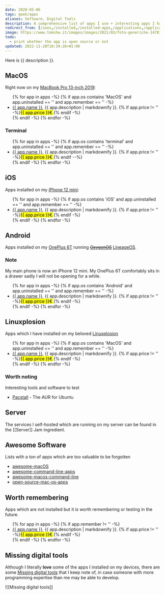 ```yaml
---
date: 2020-05-06
tags: geek/apps
aliases: Software, Digital Tools
description: A comprehensive list of apps I use + interesting apps I have to keep record of.
redirect_from: [/uses,/installed,/installed-apps,/applications,/applicazioni,/programs,/programmi,/software,/ios-apps,/iphone,/iphone-apps,/ios,/macos-apps,/mac-apps,/macos,/macbook,/macbook-pro,/macbookpro,/tommis-mac,/tommis-macbook,/tommis-macbook-pro,/tommismacbookpro]
image: https://www.tomshw.it/images/images/2021/03/foto-generiche-147818.jpg
todo:
  - print whether the app is open source or not
updated: 2022-11-28T10:34:26+01:00
---
```

Here is {{ description }}.

## MacOS

Right now on my <a href='https://support.apple.com/kb/SP799' title='MacBook Pro 13-inch 2019 tech specs'>MacBook Pro 13-inch 2019</a>:

<ul>
  {% for app in apps -%}
    {% if app.os contains 'MacOS' and app.uninstalled == '' and app.remember == '' -%}
      <li>
        <a href='{{ app.url }}' title='{{ app.name | append: app.title }}'>{{ app.name }}</a>, 
        {{ app.description | markdownify }}. {% if app.price != '' -%}<mark>{{ app.price }}€</mark>.{% endif -%}
      </li>
    {% endif -%}
  {% endfor -%}
</ul>

### Terminal

<ul>
  {% for app in apps -%}
    {% if app.os contains 'terminal' and app.uninstalled == '' and app.remember == '' -%}
      <li>
        <a href='{{ app.url }}' title='{{ app.name | append: app.title }}'>{{ app.name }}</a>, 
        {{ app.description | markdownify }}. {% if app.price != '' -%}<mark>{{ app.price }}€</mark>.{% endif --%}
      </li>
    {% endif -%}
  {% endfor -%}
</ul>

## iOS

Apps installed on my [iPhone 12 mini](https://www.apple.com/it/iphone-12 'iPhone 12 mini'):

<ul>
  {% for app in apps -%}
    {% if app.os contains 'iOS' and app.uninstalled == '' and app.remember == '' -%}
      <li>
        <a href='{{ app.url }}' title='{{ app.name | append: app.title }}'>{{ app.name }}</a>, 
        {{ app.description | markdownify }}. {% if app.price != '' -%}<mark>{{ app.price }}€</mark>.{% endif -%}
      </li>
    {% endif -%}
  {% endfor -%}
</ul>

## Android

Apps installed on my <a href='https://oneplus.com/6t' title='OnePlus 6T'>OnePlus 6T</a> running <del><a href='https://oneplus.com/oxygenos' title='OxygenOS on OnePlus’ website'>OxygenOS</a></del> <a href='/lineageos' title='Switch to LineageOS - tommi.space'>LineageOS</a>.

<div class='yellow box'><h3>Note</h3>My main phone is now an iPhone 12 mini. My OnePlus 6T comfortably sits in a drawer sadly I will not be opening for a while.</div>

<ul>
  {% for app in apps -%}
    {% if app.os contains 'Android' and app.uninstalled == '' and app.remember == '' -%}
      <li>
        <a href='{{ app.url }}' title='{{ app.name | append: app.title }}'>{{ app.name }}</a>, 
        {{ app.description | markdownify }}. {% if app.price != '' -%}<mark>{{ app.price }}€</mark>.{% endif -%}
      </li>
    {% endif -%}
  {% endfor -%}
</ul>

## Linuxplosion

Apps which I have installed on my beloved <a href='/linuxplosion' title='Linuxplosion - tommi.space'>Linuxplosion</a>

<ul>
  {% for app in apps -%}
    {% if app.os contains 'MacOS' and app.uninstalled == '' and app.remember == '' -%}
      <li>
        <a href='{{ app.url }}' title='{{ app.name | append: app.title }}'>{{ app.name }}</a>, 
        {{ app.description | markdownify }}. {% if app.price != '' -%}<mark>{{ app.price }}€</mark>.{% endif -%}
      </li>
    {% endif -%}
  {% endfor -%}
</ul>

### Worth noting

Interesting tools and software to test

- [Pacstall](https://pacstall.dev) - The AUR for Ubuntu

## Server

The services I self-hosted which are running on my server can be found in the [[Server]] Jam ingredient.

## Awesome Software

Lists with a ton of apps which are too valuable to be forgotten

- [awesome-macOS](https://github.com/iCHAIT/awesome-macOS)
- [awesome-command-line-apps](https://github.com/herrbischoff/awesome-command-line-apps)
- [awesome-macos-command-line](https://github.com/herrbischoff/awesome-macos-command-line)
- [open-source-mac-os-apps](https://github.com/serhii-londar/open-source-mac-os-apps)

## Worth remembering

Apps which are not installed but it is worth remembering or testing in the future.

<ul>
  {% for app in apps -%}
    {% if app.remember != '' -%}
      <li>
        <a href='{{ app.url }}' title='{{ app.name | append: app.title }}'>{{ app.name }}</a>, 
        {{ app.description | markdownify }}. {% if app.price != '' -%}<mark>{{ app.price }}€</mark>.{% endif -%}
      </li>
    {% endif -%}
  {% endfor -%}
</ul>

## Missing digital tools

<div class='blue box'>
  Although I literally <strong>love</strong> some of the apps I installed on my devices, there are some <a href='/missing-digital-tools' title='Missing Digital Tools - tommi.space'>Missing digital tools</a> that I keep note of, in case someone with more programming expertise than me may be able to develop.
</div>

![[Missing digital tools]]